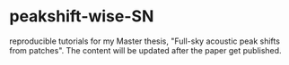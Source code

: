 # peakshift-wise-SN
reproducible tutorials for my Master thesis, "Full-sky acoustic peak shifts from patches". The content will be updated after the paper get published. 
